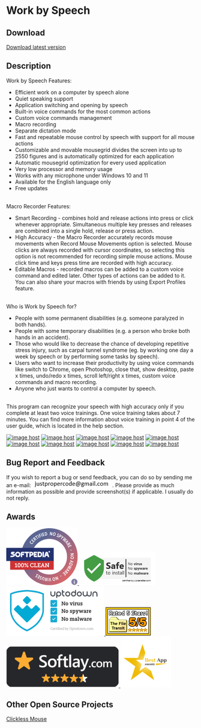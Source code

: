 # Work by Speech

## Download
[Download latest version](https://github.com/ProperCode/Work-by-Speech/releases)<br/>

## Description

Work by Speech Features:
- Efficient work on a computer by speech alone
- Quiet speaking support
- Application switching and opening by speech
- Built-in voice commands for the most common actions
- Custom voice commands management
- Macro recording
- Separate dictation mode
- Fast and repeatable mouse control by speech with support for all mouse actions
- Customizable and movable mousegrid divides the screen into up to 2550 figures and is automatically optimized for each application
- Automatic mousegrid optimization for every used application
- Very low processor and memory usage
- Works with any microphone under Windows 10 and 11
- Available for the English language only
- Free updates
<br/><br/>

Macro Recorder Features:
- Smart Recording - combines hold and release actions into press or click whenever appropriate. Simultaneous multiple key presses and releases are combined into a single hold, release or press action.
- High Accuracy - the Macro Recorder accurately records mouse movements when Record Mouse Movements option is selected. Mouse clicks are always recorded with cursor coordinates, so selecting this option is not recommended for recording simple mouse actions.
Mouse click time and keys press time are recorded with high accuracy.
- Editable Macros - recorded macros can be added to a custom voice command and edited later. Other types of actions can be added to it. You can also share your macros with friends by using Export Profiles feature.
<br/><br/>

Who is Work by Speech for?
- People with some permanent disabilities (e.g. someone paralyzed in both hands). 
- People with some temporary disabilities (e.g. a person who broke both hands in an accident). 
- Those who would like to decrease the chance of developing repetitive stress injury, such as carpal tunnel syndrome (eg. by working one day a week by speech or by performing some tasks by speech). 
- Users who want to increase their productivity by using voice commands like switch to Chrome, open Photoshop, close that, show desktop, paste x times, undo/redo x times, scroll left/right x times, custom voice commands and macro recording.
- Anyone who just wants to control a computer by speech.
<br/><br/>

This program can recognize your speech with high accuracy only if you complete at least two voice trainings. One voice training takes about 7 minutes. You can find more information about voice training in point 4 of the user guide, which is located in the help section.

<a href="https://imgbox.com/AaW04LE5" target="_blank"><img src="https://thumbs2.imgbox.com/d8/e9/AaW04LE5_t.jpg" alt="image host"/></a> <a href="https://imgbox.com/EIhKcPbS" target="_blank"><img src="https://thumbs2.imgbox.com/d6/30/EIhKcPbS_t.jpg" alt="image host"/></a> <a href="https://imgbox.com/Iw5inkrz" target="_blank"><img src="https://thumbs2.imgbox.com/fc/26/Iw5inkrz_t.jpg" alt="image host"/></a> <a href="https://imgbox.com/iDFyT9uM" target="_blank"><img src="https://thumbs2.imgbox.com/42/a4/iDFyT9uM_t.jpg" alt="image host"/></a> <a href="https://imgbox.com/G3cTzsul" target="_blank"><img src="https://thumbs2.imgbox.com/99/83/G3cTzsul_t.jpg" alt="image host"/></a> <a href="https://imgbox.com/mmTFMov7" target="_blank"><img src="https://thumbs2.imgbox.com/6d/59/mmTFMov7_t.png" alt="image host"/></a> <a href="https://imgbox.com/KRYOa4mE" target="_blank"><img src="https://thumbs2.imgbox.com/8b/6a/KRYOa4mE_t.png" alt="image host"/></a> <a href="https://imgbox.com/STOZKlJx" target="_blank"><img src="https://thumbs2.imgbox.com/df/2e/STOZKlJx_t.png" alt="image host"/></a> <a href="https://imgbox.com/G3hkAB7h" target="_blank"><img src="https://thumbs2.imgbox.com/10/24/G3hkAB7h_t.png" alt="image host"/></a> <a href="https://imgbox.com/PFbuvWVM" target="_blank"><img src="https://thumbs2.imgbox.com/61/31/PFbuvWVM_t.png" alt="image host"/></a>

## Bug Report and Feedback
If you wish to report a bug or send feedback, you can do so by sending me an e-mail: ![alt text](https://raw.githubusercontent.com/ProperCode/Work-by-Speech/master/other/images/email.jpg) .
Please provide as much information as possible and provide screenshot(s) if applicable. I usually do not reply.

## Awards
<a href="https://www.softpedia.com/get/Office-tools/Other-Office-Tools/Work-by-Speech.shtml#status" target="_blank">
	<img src="https://raw.githubusercontent.com/ProperCode/Work-by-Speech/master/other/awards/softpedia_100_clean.png" alt="Softpedia Clean Award"/>
</a>

<a href="https://www.updatestar.com/virus-report/work-by-speech/2619667" target="_blank">
	<img src="https://raw.githubusercontent.com/ProperCode/Work-by-Speech/master/other/awards/updatestar.com.jpg" alt="Updatestar Clean Award"/>
</a>

<a href="https://work-by-speech.en.uptodown.com/windows" title="Download Work by Speech" target="_blank">
	<img src="https://raw.githubusercontent.com/ProperCode/Work-by-Speech/master/other/awards/certified-free.png" alt="Uptodown Clean Award"/>
</a>

<a href="http://www.filetransit.com/view.php?id=453437" target="_blank">
	<img src="https://raw.githubusercontent.com/ProperCode/Work-by-Speech/master/other/awards/filetransit_5of5.gif" alt="File Transit Award"/>
</a>

<a href="https://www.softlay.com/downloads/work-by-speech" target="_blank">
	<img src="https://raw.githubusercontent.com/ProperCode/Work-by-Speech/master/other/awards/softlay-300x110.png" alt="Softlay Clean Award"/>
</a>

<a href="https://en.downloadastro.com/apps/work-by-speech/" target="_blank">
	<img src="https://raw.githubusercontent.com/ProperCode/Work-by-Speech/master/other/awards/Best-App-Award-2-min.jpg" alt="Download Astro Best App Award"/>
</a>

## Other Open Source Projects
[Clickless Mouse](https://github.com/ProperCode/clickless-mouse)<br/>